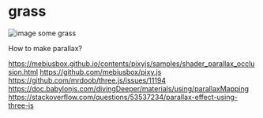 # grass

![image](https://user-images.githubusercontent.com/6391152/131822053-2342ea52-e9ae-40f6-8649-302f20e7b369.png)
some grass

How to make parallax?

https://mebiusbox.github.io/contents/pixyjs/samples/shader_parallax_occlusion.html
https://github.com/mebiusbox/pixy.js
https://github.com/mrdoob/three.js/issues/11194
https://doc.babylonjs.com/divingDeeper/materials/using/parallaxMapping
https://stackoverflow.com/questions/53537234/parallax-effect-using-three-js
